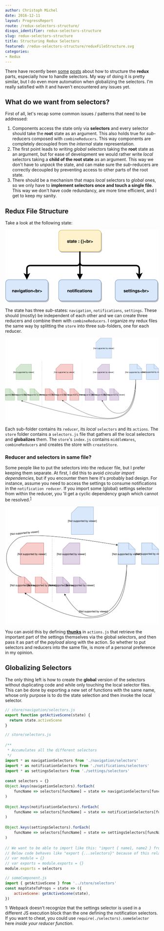 ```yaml
---
author: Christoph Michel
date: 2016-12-11
layout: ProgressReport
route: /redux-selectors-structure/
disqus_identifier: redux-selectors-structure
slug: redux-selectors-structure
title: Structuring Redux Selectors
featured: /redux-selectors-structure/reduxFileStructure.svg
categories:
- Redux
---
```


There have recently been [some](http://randycoulman.com/blog/2016/11/29/globalizing-redux-selectors/) 
[posts](http://www.datchley.name/scoped-selectors-for-redux-modules/) about how to structure the **redux** parts, especially how to handle selectors.
My way of doing it is pretty similar, but I do even more automation when globalizing the selectors.
I'm really satisfied with it and haven't encountered any issues yet.

## What do we want from selectors?
First of all, let's recap some common issues / patterns that need to be addressed:
1. Components access the state only via **selectors** and every selector should take the **root** state as an argument.
    This also holds true for _sub_-reducers composed with `combineReducers`.
    This way components are completely decoupled from the _internal_ state representation.
2. The first point leads to writing _global_ selectors taking the **root** state as an argument, but for ease of development we would rather write _local_ selectors taking a
    **child of the root state** as an argument. This way we don't have to _unpack_ the state, and can make sure the _sub_-reducers are
    correctly decoupled by preventing access to other parts of the root state.
3. There should be a mechanism that maps _local_ selectors to _global_ ones, so we only have to **implement selectors once and touch a single file**. This way we don't have code redundancy,
    are more time efficient, and I get to keep my sanity.

## Redux File Structure
Take a look at the following state:

![Redux state](./stateTree.svg)

The state has three _sub_-states: `navigation`, `notifications`, `settings`. These should (mostly) be independent of each other and we can create three reducers and combine them with
`combineReducers`.
I organize my redux files the same way by splitting the `store` into three sub-folders, one for each reducer.

![Redux state](./reduxFileStructure.svg)

Each sub-folder contains its `reducer`, its _local_ `selectors` and its `actions`. The `store` folder contains a `selectors.js` file that gathers all the local selectors and
**globalizes** them. The `store`'s `index.js` contains `middleWares`, `combineReducers` and creates the store with `createStore`.

### Reducer and selectors in same file?
Some people like to put the selectors into the reducer file, but I prefer keeping them separate.
At first, I did this to avoid _circular import dependencies_, but if you encounter them here it's probably bad design.
For instance, assume you need to access the settings to consume notifications in the `notification reducer`. 
If you import some (global) settings selector from within the reducer, you 'll get a cyclic dependency graph which cannot be resolved.<sup>[1](#footnote1)</sup>

![Redux state](./reduxCircularDependency.svg)

You can avoid this by defining [**thunks**](https://github.com/gaearon/redux-thunk) in `actions.js` that retrieve the important part of the settings themselves
via the global selectors, and then pass it as part of the _payload_ along with the action.
So whether to put selectors and reducers into the same file, is more of a personal preference in my opinion.

## Globalizing Selectors
The only thing left is how to create the **global** version of the selectors without duplicating code and while only touching the local selector files.
This can be done by exporting a new set of functions with the same name, whose only purpose is to do the state selection and then invoke the local selector.

```js
// store/navigation/selectors.js
export function getActiveScene(state) {
  return state.activeScene
}
```

```js
// store/selectors.js

/**
 * Accumulates all the different selectors
 */
import * as navigationSelectors from './navigation/selectors'
import * as notificationSelectors from './notifications/selectors'
import * as settingsSelectors from './settings/selectors'

const selectors = {}
Object.keys(navigationSelectors).forEach(
    funcName => selectors[funcName] = state => navigationSelectors[funcName](state.navigation),
)

Object.keys(notificationSelectors).forEach(
    funcName => selectors[funcName] = state => notificationSelectors[funcName](state.notifications),
)

Object.keys(settingsSelectors).forEach(
    funcName => selectors[funcName] = state => settingsSelectors[funcName](state.settings),
)

// We want to be able to import like this: "import { name1, name2 } from 'selectors'"
// Below code behaves like "export {...selectors}" because of this relationship:
// var module = {}
// var exports = module.exports = {}
module.exports = selectors
```

```js
// someComponent.js
import { getActiveScene } from '../store/selectors'
const mapStateToProps = state => ({
    activeScene: getActiveScene(state),
})
```

<a name="footnote1">1</a>: Webpack doesn't recognize that the settings selector is used in a different JS execution block than the one defining the notification selectors.
If you want to cheat, you could use `require(./selectors).someSelector` here _inside your reducer function_.